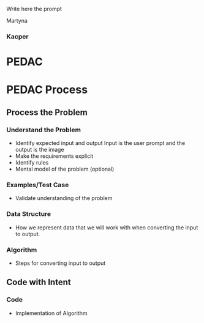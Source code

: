 Write here the prompt 

Martyna


###  Kacper 
# PEDAC
# PEDAC Process

## Process the Problem

### Understand the Problem
- Identify expected input and output
Input is the user prompt and the output is the image 
- Make the requirements explicit
- Identify rules
- Mental model of the problem (optional)
### Examples/Test Case
- Validate understanding of the problem
### Data Structure
- How we represent data that we will work with when converting the input to output.
### Algorithm
- Steps for converting input to output
## Code with Intent
### Code
- Implementation of Algorithm



### 
